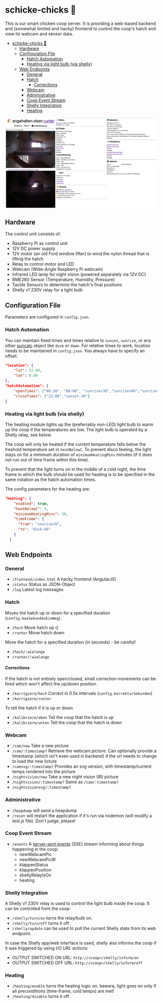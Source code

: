 # schicke-chicks 🐔
This is our smart chicken coop server. It is providing a web-based backend and (somewhat limited and hacky) frontend to control the coop's hatch and view its webcam and sensor data.

- [schicke-chicks 🐔](#schicke-chicks-)
  - [Hardware](#hardware)
  - [Configuration File](#configuration-file)
    - [Hatch Automation](#hatch-automation)
    - [Heating via light bulb (via shelly)](#heating-via-light-bulb-via-shelly)
  - [Web Endpoints](#web-endpoints)
    - [General](#general)
    - [Hatch](#hatch)
      - [Corrections](#corrections)
    - [Webcam](#webcam)
    - [Administrative](#administrative)
    - [Coop Event Stream](#coop-event-stream)
    - [Shelly Integration](#shelly-integration)
    - [Heating](#heating)

![Screenshot of Frontend](https://github.com/thoughtgap/scoop/blob/master/frontend/scoop-screenshot.png?raw=true)

## Hardware
The control unit consists of:

* Raspberry Pi as control unit
* 12V DC power supply
* 12V motor (an old Ford window lifter) to wind the nylon thread that is lifting the hatch
* Relay to control motor and LED
* Webcam (Wide-Angle Raspberry Pi webcam)
* Infrared LED lamp for night vision (powered separately via 12V DC)
* BME280 Sensor (Temperature, Humidity, Pressure)
* Tactile Sensors to determine the hatch's final positions
* Shelly v1 230V relay for a light bulb

## Configuration File
Parameters are configured in `config.json`.

### Hatch Automation
You can maintain fixed times and times relative to `sunset`, `sunrise`, or any other [suncalc](https://github.com/mourner/suncalc) object like `dusk` or `dawn`. For relative times to work, location needs to be maintained in `config.json`. You always have to specify an offset.

```json
"location": {
    "lat": 52.00, 
    "lon": 8.00
},
"hatchAutomation": {
    "openTimes": ["06:30", "08:00", "sunrise+30","sunrise+60","sunrise+120","sunrise+180","sunrise+240","sunrise+300","sunrise+360","sunrise+420"],
    "closeTimes": ["22:00","sunset-30"]
}
```

### Heating via light bulb (via shelly)
The heating module lights up the (preferrably non-LED) light bulb to warm up the coop if the temperatures are low. The light bulb is operated by a Shelly relay, see below.

The coop will only be heated if the current temperature falls below the treshold temperature set in `heatBelowC`.
To prevent disco feeling, the light stays on for a minimum duration of `minimumHeatingMins` minutes (if it does not run out of time frame within this time).

To prevent that the light turns on in the middle of a cold night, the time frame in which the bulb should be used for heating is to be specified in the same notation as the hatch automation times.

The config parameters for the heating are:

```json
"heating": {
    "enabled": true,
    "heatBelowC": 5,
    "minimumHeatingMins": 30,
    "timeFrame": {
      "from": "sunrise+0",
      "to": "dusk-60"
    }
  }
```


## Web Endpoints

### General
* `/frontend/index.html` A hacky frontend (AngularJS)
* `/status` Status as JSON-Object
* `/log` Latest log messages

### Hatch
Moves the hatch up or down for a specified duration (`config.maxSekundenEinWeg`).
* `/hoch` Move hatch up ()
* `/runter` Move hatch down

Move the hatch for a specified duration (in seconds) - be careful!
* `/hoch/:wielange`
* `/runter/:wielange`

#### Corrections
If the hatch is not entirely open/closed, small correction movements can be fired which won't affect the up/down position.
* `/korrigiere/hoch` Correct in 0.5s intervals (`config.korrekturSekunden`)
* `/korrigiere/runter`

To tell the hatch if it is up or down
* `/kalibriere/oben` Tell the coop that the hatch is up
* `/kalibriere/unten` Tell the coop that the hatch is down

### Webcam
* `/cam/new` Take a new picture
* `/cam/:timestamp?` Retrieve the webcam picture. Can optionally provide a timestamp (which isn't even used in backend) if the url needs to change to load the new licture
* `/camsvg/:timestamp?` Provides an svg version, with timestamp/current temps rendered into the picture
* `/nightvision/new` Take a new night vision (IR) picture
* `/nightvision/:timestamp?` Same as `/cam/:timestamp?`
* `/nightvisionsvg/:timestamp?`


### Administrative
* `/heapdump` will send a heapdump
* `/reset` will restart the application if it's run via nodemon (will modify a test.js file). Don't judge, please!


### Coop Event Stream
* `/events` A [server-sent events](https://www.npmjs.com/package/express-sse) (SSE) stream informing about things happening in the coop:
  * newWebcamPic
  * newWebcamPicIR
  * klappenStatus
  * klappenPosition
  * shellyRelayIsOn
  * heating


### Shelly Integration
A Shelly v1 230V relay is used to control the light bulb inside the coop.
It can be controlled from the coop:

* `/shelly/turn/on` turns the relay/bulb on.
* `/shelly/turn/off` turns it off.
* `/shelly/update` can be used to poll the current Shelly state from its web endpoint.

In case the Shelly app/web interface is used, shelly also informs the coop if it was triggered by using *I/O URL actions*:

* OUTPUT SWITCHED ON URL: `http://<coop>/shelly/inform/on`
* OUTPUT SWITCHED OFF URL: `http://<coop>/shelly/inform/off`

### Heating
* `/heating/enable` turns the heating logic on. beware, light goes on only if all preconditions (time-frame, cold temps) are met!
* `/heating/disable` turns it off.

